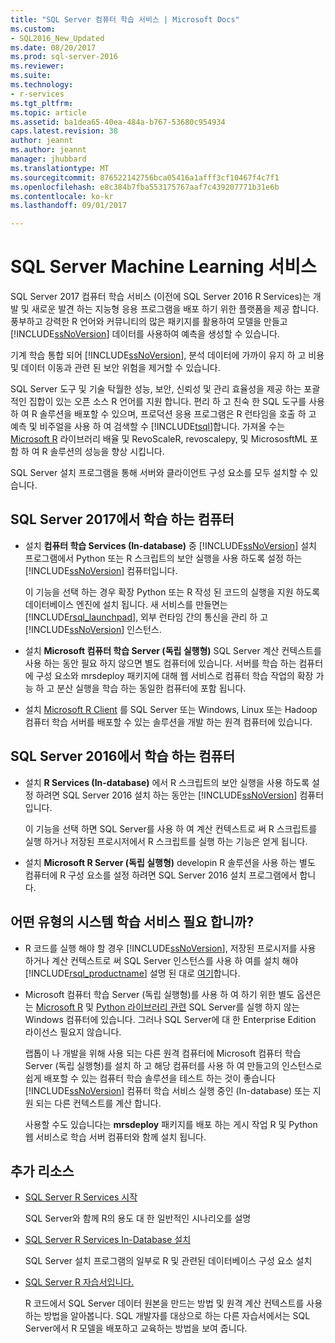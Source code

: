 ```yaml
---
title: "SQL Server 컴퓨터 학습 서비스 | Microsoft Docs"
ms.custom:
- SQL2016_New_Updated
ms.date: 08/20/2017
ms.prod: sql-server-2016
ms.reviewer: 
ms.suite: 
ms.technology:
- r-services
ms.tgt_pltfrm: 
ms.topic: article
ms.assetid: ba1dea65-40ea-484a-b767-53680c954934
caps.latest.revision: 38
author: jeannt
ms.author: jeannt
manager: jhubbard
ms.translationtype: MT
ms.sourcegitcommit: 876522142756bca05416a1afff3cf10467f4c7f1
ms.openlocfilehash: e8c384b7fba553175767aaf7c439207771b31e6b
ms.contentlocale: ko-kr
ms.lasthandoff: 09/01/2017

---
```

# <a name="sql-server-machine-learning-services"></a>SQL Server Machine Learning 서비스

  SQL Server 2017 컴퓨터 학습 서비스 (이전에 SQL Server 2016 R Services)는 개발 및 새로운 발견 하는 지능형 응용 프로그램을 배포 하기 위한 플랫폼을 제공 합니다. 풍부하고 강력한 R 언어와 커뮤니티의 많은 패키지를 활용하여 모델을 만들고 [!INCLUDE[ssNoVersion](../../includes/ssnoversion-md.md)] 데이터를 사용하여 예측을 생성할 수 있습니다.
  
  기계 학습 통합 되어 [!INCLUDE[ssNoVersion](../../includes/ssnoversion-md.md)], 분석 데이터에 가까이 유지 하 고 비용 및 데이터 이동과 관련 된 보안 위험을 제거할 수 있습니다.
  
SQL Server 도구 및 기술 탁월한 성능, 보안, 신뢰성 및 관리 효율성을 제공 하는 포괄적인 집합이 있는 오픈 소스 R 언어를 지원 합니다. 편리 하 고 친숙 한 SQL 도구를 사용 하 여 R 솔루션을 배포할 수 있으며, 프로덕션 응용 프로그램은 R 런타임을 호출 하 고 예측 및 비주얼을 사용 하 여 검색할 수 [!INCLUDE[tsql](../../includes/tsql-md.md)]합니다. 가져올 수는 [Microsoft R](https://docs.microsoft.com/r-server/r-reference/revoscaler/revoscaler) 라이브러리 배율 및 RevoScaleR, revoscalepy, 및 MicrososftML 포함 하 여 R 솔루션의 성능을 향상 시킵니다.
  
SQL Server 설치 프로그램을 통해 서버와 클라이언트 구성 요소를 모두 설치할 수 있습니다.
  
## <a name="machine-learning-in-sql-server-2017"></a>SQL Server 2017에서 학습 하는 컴퓨터

+ 설치 **컴퓨터 학습 Services (In-database)** 중 [!INCLUDE[ssNoVersion](../../includes/ssnoversion-md.md)] 설치 프로그램에서 Python 또는 R 스크립트의 보안 실행을 사용 하도록 설정 하는 [!INCLUDE[ssNoVersion](../../includes/ssnoversion-md.md)] 컴퓨터입니다.
  
    이 기능을 선택 하는 경우 확장 Python 또는 R 작성 된 코드의 실행을 지원 하도록 데이터베이스 엔진에 설치 됩니다. 새 서비스를 만들면는 [!INCLUDE[rsql_launchpad](../../includes/rsql-launchpad-md.md)], 외부 런타임 간의 통신을 관리 하 고 [!INCLUDE[ssNoVersion](../../includes/ssnoversion-md.md)] 인스턴스.
  
+ 설치 **Microsoft 컴퓨터 학습 Server (독립 실행형)** SQL Server 계산 컨텍스트를 사용 하는 동안 필요 하지 않으면 별도 컴퓨터에 있습니다. 서버를 학습 하는 컴퓨터에 구성 요소와 mrsdeploy 패키지에 대해 웹 서비스로 컴퓨터 학습 작업의 확장 가능 하 고 분산 실행을 학습 하는 동일한 컴퓨터에 포함 됩니다.
  
+    설치 [Microsoft R Client](https://docs.microsoft.com/r-server/r-client/what-is-microsoft-r-client) 를 SQL Server 또는 Windows, Linux 또는 Hadoop 컴퓨터 학습 서버를 배포할 수 있는 솔루션을 개발 하는 원격 컴퓨터에 있습니다.

## <a name="machine-learning-in-sql-server-2016"></a>SQL Server 2016에서 학습 하는 컴퓨터

+ 설치 **R Services (In-database)** 에서 R 스크립트의 보안 실행을 사용 하도록 설정 하려면 SQL Server 2016 설치 하는 동안는 [!INCLUDE[ssNoVersion](../../includes/ssnoversion-md.md)] 컴퓨터입니다.
  
    이 기능을 선택 하면 SQL Server를 사용 하 여 계산 컨텍스트로 써 R 스크립트를 실행 하거나 저장된 프로시저에서 R 스크립트를 실행 하는 기능은 얻게 됩니다.
  
+   설치 **Microsoft R Server (독립 실행형)** developin R 솔루션을 사용 하는 별도 컴퓨터에 R 구성 요소를 설정 하려면 SQL Server 2016 설치 프로그램에서 합니다.


## <a name="which-type-of-machine-learning-service-do-i-need"></a>어떤 유형의 시스템 학습 서비스 필요 합니까?

+ R 코드를 실행 해야 할 경우 [!INCLUDE[ssNoVersion](../../includes/ssnoversion-md.md)], 저장된 프로시저를 사용 하거나 계산 컨텍스트로 써 SQL Server 인스턴스를 사용 하 여를 설치 해야 [!INCLUDE[rsql_productname](../../includes/rsql-productname-md.md)] 설명 된 대로 [여기](../../advanced-analytics/r-services/set-up-sql-server-r-services-in-database.md)합니다.

+ Microsoft 컴퓨터 학습 Server (독립 실행형)를 사용 하 여 하기 위한 별도 옵션은는 [Microsoft R](https://docs.microsoft.com/r-server/r-reference/introducing-r-server-r-package-reference) 및 [Python 라이브러리 관련](../python/what-is-revoscalepy.md) SQL Server를 실행 하지 않는 Windows 컴퓨터에 있습니다. 그러나 SQL Server에 대 한 Enterprise Edition 라이선스 필요지 않습니다.
    
    랩톱이 나 개발을 위해 사용 되는 다른 원격 컴퓨터에 Microsoft 컴퓨터 학습 Server (독립 실행형)를 설치 하 고 해당 컴퓨터를 사용 하 여 만들고의 인스턴스로 쉽게 배포할 수 있는 컴퓨터 학습 솔루션을 테스트 하는 것이 좋습니다 [!INCLUDE[ssNoVersion](../../includes/ssnoversion-md.md)] 컴퓨터 학습 서비스 실행 중인 \(In-database\) 또는 지원 되는 다른 컨텍스트를 계산 합니다.
  
    사용할 수도 있습니다는 **mrsdeploy** 패키지를 배포 하는 게시 작업 R 및 Python 웹 서비스로 학습 서버 컴퓨터와 함께 설치 됩니다.

## <a name="additional-resources"></a>추가 리소스

+ [SQL Server R Services 시작](../../advanced-analytics/r/getting-started-with-sql-server-r-services.md)
 
    SQL Server와 함께 R의 용도 대 한 일반적인 시나리오를 설명

+ [SQL Server R Services In-Database 설치](../../advanced-analytics/r/set-up-sql-server-r-services-in-database.md)

    SQL Server 설치 프로그램의 일부로 R 및 관련된 데이터베이스 구성 요소 설치
  
+ [SQL Server R 자습서입니다.](../../advanced-analytics/tutorials/sql-server-r-tutorials.md)

    R 코드에서 SQL Server 데이터 원본을 만드는 방법 및 원격 계산 컨텍스트를 사용하는 방법을 알아봅니다. SQL 개발자를 대상으로 하는 다른 자습서에서는 SQL Server에서 R 모델을 배포하고 교육하는 방법을 보여 줍니다.


